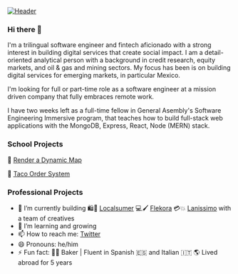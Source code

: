 [![Header](https://media-exp1.licdn.com/dms/image/C4E16AQEXibX7-blpxw/profile-displaybackgroundimage-shrink_350_1400/0/1588017759908?e=1625097600&v=beta&t=-TG-6e55YRj2S4rgwKSJD4otk5n0yCoUJMLsJVMGw60 "Header")](https://www.linkedin.com/in/willbenedict/)

### Hi there 👋
I'm a trilingual software engineer and fintech aficionado with a strong interest in building digital services that create social impact. I am a detail-oriented analytical person with a background in credit research, equity markets, and oil & gas and mining sectors. My focus has been is on building digital services for emerging markets, in particular Mexico.

I'm looking for full or part-time role as a software engineer at a mission driven company that fully embraces remote work. 

I have two weeks left as a full-time fellow in General Asembly's Software Engineering Immersive program, that teaches how to build full-stack web applications with the MongoDB, Express, React, Node (MERN) stack. 

### School Projects 

📍 [Render a Dynamic Map](https://github.com/wjb108/Mapbox-Dynamic-Map-API)

🥡 [Taco Order System](https://github.com/wjb108/Taco-Order-System)


### Professional Projects 
- 🔭 I’m currently building 🛍️🛒 [Localsumer](https://www.localsumer.com/) 💻🖌️ [Flekora](https://weareflekora.com/) 💳💥 [Lanissimo](https://lanissimo.com/) with a team of creatives
- 🌱 I’m learning and growing
- 📫 How to reach me: [Twitter](https://twitter.com/WILLBENEDICT)
- 😄 Pronouns: he/him
- ⚡ Fun fact: 🥐🍞 Baker | Fluent in Spanish 🇪🇸 and Italian 🇮🇹 🌎 Lived abroad for 5 years 
<!--- 
- 👯 I’m looking to collaborate on ...
- 🤔 I’m looking for help with ...
- 💬 Ask me about ...
--->

